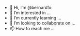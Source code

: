 - 👋 Hi, I’m @bernardfo
- 👀 I’m interested in ...
- 🌱 I’m currently learning ...
- 💞️ I’m looking to collaborate on ...
- 📫 How to reach me ...

<!---
bernardfo/bernardfo is a ✨ special ✨ repository because its `README.md` (this file) appears on your GitHub profile.
You can click the Preview link to take a look at your changes.
--->
